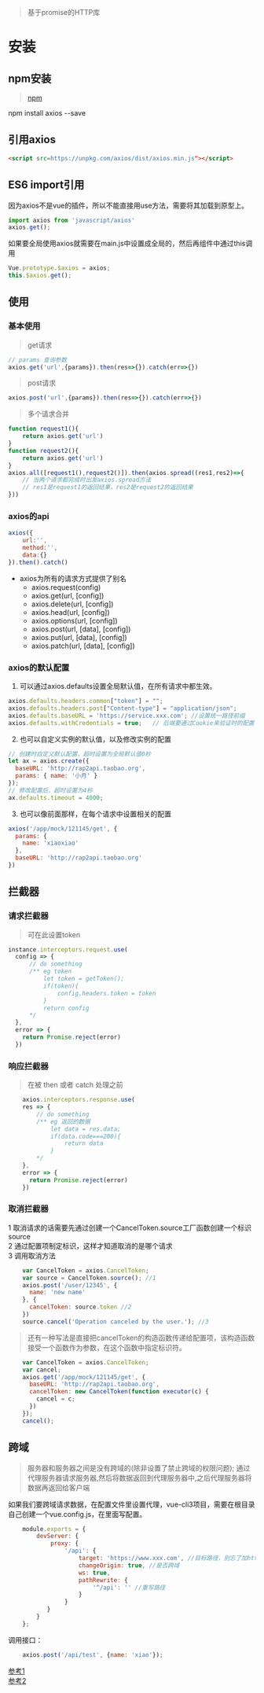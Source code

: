 > 基于promise的HTTP库
# 安装
## npm安装
> [npm](https://www.npmjs.com/package/axios)   

npm install axios --save
## 引用axios
```html
<script src=https://unpkg.com/axios/dist/axios.min.js"></script>
```
## ES6 import引用
因为axios不是vue的插件，所以不能直接用use方法，需要将其加载到原型上。
```javascript
import axios from 'javascript/axios'
axios.get();
```
如果要全局使用axios就需要在main.js中设置成全局的，然后再组件中通过this调用
```javascript
Vue.prototype.$axios = axios;
this.$axios.get();
```

## 使用
### 基本使用
> get请求
```javascript
// params 查询参数
axios.get('url',{params}).then(res=>{}).catch(err=>{})
```
> post请求
```javascript
axios.post('url',{params}).then(res=>{}).catch(err=>{})
```
> 多个请求合并
```javascript
function request1(){
    return axios.get('url')
}
function request2(){
    return axios.get('url')
}
axios.all([request1(),request2()]).then(axios.spread((res1,res2)=>{
    // 当两个请求都完成时出发axios.spread方法
    // res1是request1的返回结果，res2是request2的返回结果
}))
```
### axios的api
```javascript
axios({
    url:'',
    method:'',
    data:{}
}).then().catch()
```
* axios为所有的请求方式提供了别名
    * axios.request(config)
    * axios.get(url, [config])
    * axios.delete(url, [config])
    * axios.head(url, [config])
    * axios.options(url, [config])
    * axios.post(url, [data], [config]) 
    * axios.put(url, [data], [config])
    * axios.patch(url, [data], [config])

### axios的默认配置
1. 可以通过axios.defaults设置全局默认值，在所有请求中都生效。
```javascript
axios.defaults.headers.common["token"] = "";
axios.defaults.headers.post["Content-type"] = "application/json";   
axios.defaults.baseURL = 'https://service.xxx.com'; //设置统一路径前缀
axios.defaults.withCredentials = true;   // 后端要通过Cookie来验证时的配置
```
2. 也可以自定义实例的默认值，以及修改实例的配置
```javascript
// 创建时自定义默认配置，超时设置为全局默认值0秒
let ax = axios.create({
  baseURL: 'http://rap2api.taobao.org',
  params: { name: '小月' }
});
// 修改配置后，超时设置为4秒
ax.defaults.timeout = 4000; 
```
3. 也可以像前面那样，在每个请求中设置相关的配置
```javascript
axios('/app/mock/121145/get', {
  params: {
    name: 'xiaoxiao'
  },
  baseURL: 'http://rap2api.taobao.org'
})
```
## 拦截器
### 请求拦截器
> 可在此设置token
```javascript
instance.interceptors.request.use(
  config => {
      // do something
      /** eg token
          let token = getToken();
          if(token){
              config.headers.token = token
          }
          return config
      */
  },
  error => {
    return Promise.reject(error)
  })
```

### 响应拦截器
> 在被 then 或者 catch 处理之前
```javascript
    axios.interceptors.response.use(
    res => {
        // do something
        /** eg 返回的数据
            let data = res.data;
            if(data.code===200){
                return data
            }       
        */
    },
    error => {
      return Promise.reject(error)
    })
```

### 取消拦截器
1 取消请求的话需要先通过创建一个CancelToken.source工厂函数创建一个标识source  
2 通过配置项制定标识，这样才知道取消的是哪个请求  
3 调用取消方法  
```javascript
    var CancelToken = axios.CancelToken;
    var source = CancelToken.source(); //1
    axios.post('/user/12345', {
      name: 'new name'
    }, {
      cancelToken: source.token //2
    })
    source.cancel('Operation canceled by the user.'); //3
```
> 还有一种写法是直接把cancelToken的构造函数传递给配置项，该构造函数接受一个函数作为参数，在这个函数中指定标识符。  
```javascript
    var CancelToken = axios.CancelToken;
    var cancel;
    axios.get('/app/mock/121145/get', {
      baseURL: 'http://rap2api.taobao.org',
      cancelToken: new CancelToken(function executor(c) {
        cancel = c;
      })
    });
    cancel();
```
## 跨域
> 服务器和服务器之间是没有跨域的(除非设置了禁止跨域的权限问题); 通过代理服务器请求服务器,然后将数据返回到代理服务器中,之后代理服务器将数据再返回给客户端

如果我们要跨域请求数据，在配置文件里设置代理，vue-cli3项目，需要在根目录自己创建一个vue.config.js，在里面写配置。
```javascript
    module.exports = {
        devServer: {
            proxy: {
                '/api': {
                    target: 'https://www.xxx.com', //目标路径，别忘了加http和端口号
                    changeOrigin: true, //是否跨域
                    ws: true,
                    pathRewrite: {
                        '^/api': '' //重写路径
                    }
                }
           }
        }
    };
```
调用接口：
```javascript
    axios.post('/api/test', {name: 'xiao'}); 
```
[参考1](https://www.jianshu.com/p/f959366fadb8)   
[参考2](https://ykloveyxk.github.io/2017/02/25/axios%E5%85%A8%E6%94%BB%E7%95%A5/#more)

